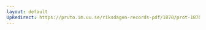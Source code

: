 ```yaml
---
layout: default
UpRedirect: https://pruto.im.uu.se/riksdagen-records-pdf/1870/prot-1870--fk--216/prot-1870--fk--216_087.pdf
---
```

